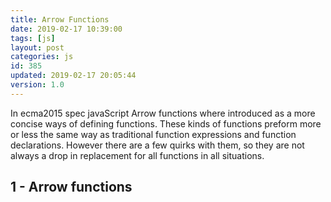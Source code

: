 ```yaml
---
title: Arrow Functions
date: 2019-02-17 10:39:00
tags: [js]
layout: post
categories: js
id: 385
updated: 2019-02-17 20:05:44
version: 1.0
---
```


In ecma2015 spec javaScript Arrow functions where introduced as a more concise ways of defining functions. These kinds of functions preform more or less the same way as traditional function expressions and function declarations. However there are a few quirks with them, so they are not always a drop in replacement for all functions in all situations.

<!-- more -->

## 1 - Arrow functions
